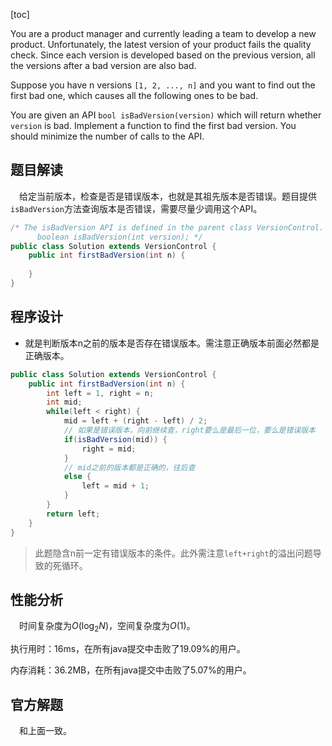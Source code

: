 [toc]

You are a product manager and currently leading a team to develop a new product. Unfortunately, the latest version of your product fails the quality check. Since each version is developed based on the previous version, all the versions after a bad version are also bad.

Suppose you have n versions `[1, 2, ..., n]` and you want to find out the first bad one, which causes all the following ones to be bad.

You are given an API `bool isBadVersion(version)` which will return whether `version` is bad. Implement a function to find the first bad version. You should minimize the number of calls to the API.



## 题目解读

&emsp;给定当前版本，检查是否是错误版本，也就是其祖先版本是否错误。题目提供`isBadVersion`方法查询版本是否错误，需要尽量少调用这个API。

```java
/* The isBadVersion API is defined in the parent class VersionControl.
      boolean isBadVersion(int version); */
public class Solution extends VersionControl {
    public int firstBadVersion(int n) {
        
    }
}
```

## 程序设计

* 就是判断版本n之前的版本是否存在错误版本。需注意正确版本前面必然都是正确版本。

```java
public class Solution extends VersionControl {
    public int firstBadVersion(int n) {
        int left = 1, right = n;
        int mid;
        while(left < right) {
            mid = left + (right - left) / 2;
            // 如果是错误版本，向前继续查，right要么是最后一位，要么是错误版本
            if(isBadVersion(mid)) {
                right = mid;
            } 
            // mid之前的版本都是正确的，往后查
            else {
                left = mid + 1;
            }
        }
        return left;
    }
}
```

> 此题隐含n前一定有错误版本的条件。此外需注意`left+right`的溢出问题导致的死循环。

## 性能分析

&emsp;时间复杂度为$O(\log_2N)$，空间复杂度为$O(1)$。

执行用时：16ms，在所有java提交中击败了19.09%的用户。

内存消耗：36.2MB，在所有java提交中击败了5.07%的用户。

## 官方解题

&emsp;和上面一致。